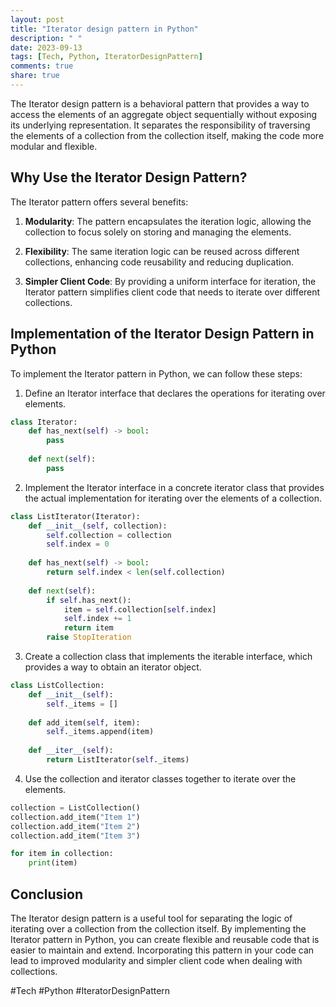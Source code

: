 ```yaml
---
layout: post
title: "Iterator design pattern in Python"
description: " "
date: 2023-09-13
tags: [Tech, Python, IteratorDesignPattern]
comments: true
share: true
---
```


The Iterator design pattern is a behavioral pattern that provides a way to access the elements of an aggregate object sequentially without exposing its underlying representation. It separates the responsibility of traversing the elements of a collection from the collection itself, making the code more modular and flexible.

## Why Use the Iterator Design Pattern?

The Iterator pattern offers several benefits:

1. **Modularity**: The pattern encapsulates the iteration logic, allowing the collection to focus solely on storing and managing the elements.

2. **Flexibility**: The same iteration logic can be reused across different collections, enhancing code reusability and reducing duplication.

3. **Simpler Client Code**: By providing a uniform interface for iteration, the Iterator pattern simplifies client code that needs to iterate over different collections.

## Implementation of the Iterator Design Pattern in Python

To implement the Iterator pattern in Python, we can follow these steps:

1. Define an Iterator interface that declares the operations for iterating over elements.

```python
class Iterator:
    def has_next(self) -> bool:
        pass
    
    def next(self):
        pass
```

2. Implement the Iterator interface in a concrete iterator class that provides the actual implementation for iterating over the elements of a collection.

```python
class ListIterator(Iterator):
    def __init__(self, collection):
        self.collection = collection
        self.index = 0
        
    def has_next(self) -> bool:
        return self.index < len(self.collection)
    
    def next(self):
        if self.has_next():
            item = self.collection[self.index]
            self.index += 1
            return item
        raise StopIteration
```

3. Create a collection class that implements the iterable interface, which provides a way to obtain an iterator object.

```python
class ListCollection:
    def __init__(self):
        self._items = []
        
    def add_item(self, item):
        self._items.append(item)
        
    def __iter__(self):
        return ListIterator(self._items)
```

4. Use the collection and iterator classes together to iterate over the elements.

```python
collection = ListCollection()
collection.add_item("Item 1")
collection.add_item("Item 2")
collection.add_item("Item 3")

for item in collection:
    print(item)
```

## Conclusion

The Iterator design pattern is a useful tool for separating the logic of iterating over a collection from the collection itself. By implementing the Iterator pattern in Python, you can create flexible and reusable code that is easier to maintain and extend. Incorporating this pattern in your code can lead to improved modularity and simpler client code when dealing with collections.

#Tech #Python #IteratorDesignPattern